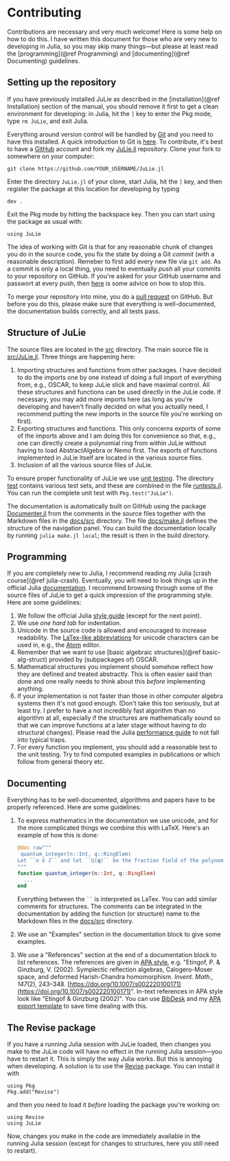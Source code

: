 # Contributing

Contributions are necessary and very much welcome! Here is some help on how to do this. I have written this document for those who are very new to developing in Julia, so you may skip many things—but please at least read the [programming](@ref Programming) and [documenting](@ref Documenting) guidelines.

## Setting up the repository

If you have previously installed JuLie as described in the [installation](@ref Installation) section of the manual, you should remove it first to get a clean environment for developing: in Julia, hit the ```]``` key to enter the Pkg mode, type ```rm JuLie```, and exit Julia.

Everything around version control will be handled by [Git](https://git-scm.com/downloads) and you need to have this installed. A quick introduction to Git is [here](https://docs.gitlab.com/ee/gitlab-basics/start-using-git.html). To contribute, it's best to have a [GitHub](https://github.com) account and fork my [JuLie.jl](https://github.com/ulthiel/JuLie.jl) repository. Clone your fork to somewhere on your computer:

```
git clone https://github.com/YOUR_USERNAME/JuLie.jl
```

Enter the directory ```JuLie.jl``` of your clone, start Julia, hit the ```]``` key, and then register the package at this location for developing by typing

```
dev .
```

Exit the Pkg mode by hitting the backspace key. Then you can start using the package as usual with:

```
using JuLie
```

The idea of working with Git is that for any reasonable chunk of changes you do in the source code, you fix the state by doing a Git *commit* (with a reasonable description). Remeber to first add every new file via ```git add```. As a commit is only a local thing, you need to eventually *push* all your commits to your repository on GitHub. If you're asked for your GitHub username and passwort at every push, then [here](https://docs.github.com/en/get-started/getting-started-with-git/why-is-git-always-asking-for-my-password) is some advice on how to stop this.

To merge your repository into mine, you do a [pull request](https://docs.github.com/en/github/collaborating-with-pull-requests/proposing-changes-to-your-work-with-pull-requests/about-pull-requests) on GitHub. But before you do this, please make sure that everything is well-documented, the documentation builds correctly, and all tests pass.

## Structure of JuLie

The source files are located in the [src](https://github.com/ulthiel/JuLie.jl/tree/master/src) directory. The main source file is [src/JuLie.jl](https://github.com/ulthiel/JuLie.jl/blob/master/src/JuLie.jl). Three things are happening here:

1. Importing structures and functions from other packages. I have decided to do the imports one by one instead of doing a full import of everything from, e.g., OSCAR, to keep JuLie slick and have maximal control. All these structures and functions can be used directly in the JuLie code. If necessary, you may add more imports here (as long as you're developing and haven't finally decided on what you actually need, I recommend putting the new imports in the source file you're working on first).
2. Exporting structures and functions. This only concerns exports of some of the imports above and I am doing this for convenience so that, e.g., one can directly create a polynomial ring from within JuLie without having to load AbstractAlgebra or Nemo first. The exports of functions implemented in JuLie itself are located in the various source files.
3. Inclusion of all the various source files of JuLie.

To ensure proper functionality of JuLie we use [unit testing](https://docs.julialang.org/en/v1/stdlib/Test/). The directory [test](https://github.com/ulthiel/JuLie.jl/tree/master/test) contains various test sets, and these are combined in the file [runtests.jl](https://github.com/ulthiel/JuLie.jl/blob/master/test/runtests.jl). You can run the complete unit test with ```Pkg.test("JuLie")```.

The documentation is automatically built on GitHub using the package [Documenter.jl](https://github.com/JuliaDocs/Documenter.jl) from the comments in the source files together with the Markdown files in the [docs/src](https://github.com/ulthiel/JuLie.jl/tree/master/docs) directory. The file [docs/make.jl](https://github.com/ulthiel/JuLie.jl/blob/master/docs/make.jl) defines the structure of the navigation panel. You can build the documentation locally by running ```julia make.jl local```; the result is then in the build directory.

## Programming

If you are completely new to Julia, I recommend reading my Julia [crash course](@ref julia-crash). Eventually, you will need to look things up in the official Julia [documentation](https://docs.julialang.org/en/v1/). I recommend browsing through some of the source files of JuLie to get a quick impression of the programming style. Here are some guidelines:

1. We follow the official Julia [style guide](https://docs.julialang.org/en/v1/manual/style-guide/) (except for the next point).
2. We use *one hard tab* for indentation.
3. Unicode in the source code is allowed and encouraged to increase readability. The [LaTex-like abbreviations](https://docs.julialang.org/en/v1/manual/unicode-input/) for unicode characters can be used in, e.g., the [Atom](https://atom.io) editor.
4. Remember that we want to use [basic algebraic structures](@ref basic-alg-struct) provided by (subpackages of) OSCAR.
5. Mathematical structures you implement should somehow reflect how they are defined and treated abstractly. This is often easier said than done and one really needs to think about this *before* implementing anything.
6. If your implementation is not faster than those in other computer algebra systems then it's not good enough. (Don't take this too seriously, but at least try. I prefer to have a not incredibly fast algorithm than no algorithm at all, especially if the structures are mathematically sound so that we can improve functions at a later stage without having to do structural changes). Please read the Julia [performance guide](https://docs.julialang.org/en/v1/manual/performance-tips/) to not fall into typical traps.
7. For every function you implement, you should add a reasonable test to the unit testing. Try to find computed examples in publications or which follow from general theory etc.

## Documenting

Everything has to be well-documented, algorithms and papers have to be properly referenced. Here are some guidelines:

1. To express mathematics in the documentation we use unicode, and for the more complicated things we combine this with LaTeX. Here's an example of how this is done:

   ```julia
   @doc raw"""
   	quantum_integer(n::Int, q::RingElem)
   Let ``n ∈ ℤ`` and let ``ℚ(𝐪)`` be the fraction field of the polynomial ring ``ℤ[𝐪]``...
   """
   function quantum_integer(n::Int, q::RingElem)
     ...
   end
   ```

   Everything between the ``` `` ``` is interpreted as LaTex. You can add similar comments for structures. The comments can be integrated in the documentation by adding the function (or structure) name to the Markdown files in the [docs/src](https://github.com/ulthiel/JuLie.jl/tree/master/docs/src) directory.

2. We use an "Examples" section in the documentation block to give some examples.

3. We use a "References" section at the end of a documentation block to list references. The references are given in [APA style](https://en.wikipedia.org/wiki/APA_style), e.g. "Etingof, P. & Ginzburg, V. (2002). Symplectic reflection algebras, Calogero-Moser space, and deformed Harish-Chandra homomorphism. *Invent. Math., 147*(2), 243–348. [https://doi.org/10.1007/s002220100171](https://doi.org/10.1007/s002220100171)". In-text references in APA style look like "Etingof & Ginzburg (2002)". You can use [BibDesk](https://bibdesk.sourceforge.io) and my [APA export template](https://gist.github.com/ulthiel/3ecbc5b9e95beae896958028a0e42ca4) to save time dealing with this.

## The Revise package

If you have a running Julia session with JuLie loaded, then changes you make to the JuLie code will have no effect in the running Julia session—you have to restart it. This is simply the way Julia works. But this is annoying when developing. A solution is to use the [Revise](https://timholy.github.io/Revise.jl/v0.6/) package. You can install it with

```julia-repl
using Pkg
Pkg.add("Revise")
```

and then you need to load it *before* loading the package you're working on:

```julia-repl
using Revise
using JuLie
```

Now, changes you make in the code are immediately available in the running Julia session (except for changes to structures, here you still need to restart).
